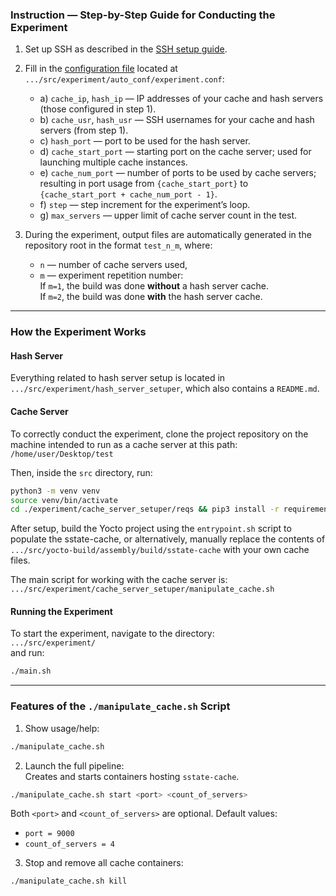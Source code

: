 ### Instruction — Step-by-Step Guide for Conducting the Experiment

1. Set up SSH as described in the [SSH setup guide](/wiki/yocto_cache/ssh_connection.md).

2. Fill in the [configuration file](src/setup_servers/auto_conf/[example]_experiment.conf) located at  
   `.../src/experiment/auto_conf/experiment.conf`:

   - a) `cache_ip`, `hash_ip` — IP addresses of your cache and hash servers (those configured in step 1).
   - b) `cache_usr`, `hash_usr` — SSH usernames for your cache and hash servers (from step 1).
   - c) `hash_port` — port to be used for the hash server.
   - d) `cache_start_port` — starting port on the cache server; used for launching multiple cache instances.
   - e) `cache_num_port` — number of ports to be used by cache servers; resulting in port usage from `{cache_start_port}` to `{cache_start_port + cache_num_port - 1}`.
   - f) `step` — step increment for the experiment’s loop.
   - g) `max_servers` — upper limit of cache server count in the test.

3. During the experiment, output files are automatically generated in the repository root in the format `test_n_m`, where:
   - `n` — number of cache servers used,
   - `m` — experiment repetition number:  
     If `m=1`, the build was done **without** a hash server cache.  
     If `m=2`, the build was done **with** the hash server cache.

---

### How the Experiment Works

#### Hash Server
Everything related to hash server setup is located in `.../src/experiment/hash_server_setuper`, which also contains a `README.md`.

#### Cache Server
To correctly conduct the experiment, clone the project repository on the machine intended to run as a cache server at this path:  
`/home/user/Desktop/test`

Then, inside the `src` directory, run:
```sh
python3 -m venv venv
source venv/bin/activate
cd ./experiment/cache_server_setuper/reqs && pip3 install -r requirements.txt
```

After setup, build the Yocto project using the `entrypoint.sh` script to populate the sstate-cache, or alternatively, manually replace the contents of `.../src/yocto-build/assembly/build/sstate-cache` with your own cache files.

The main script for working with the cache server is:  
`.../src/experiment/cache_server_setuper/manipulate_cache.sh`

#### Running the Experiment
To start the experiment, navigate to the directory:  
`.../src/experiment/`  
and run:
```sh
./main.sh
```

---

### Features of the `./manipulate_cache.sh` Script

1. Show usage/help:
```sh
./manipulate_cache.sh
```

2. Launch the full pipeline:  
Creates and starts containers hosting `sstate-cache`.
```sh
./manipulate_cache.sh start <port> <count_of_servers>
```
Both `<port>` and `<count_of_servers>` are optional. Default values:
- `port = 9000`
- `count_of_servers = 4`

3. Stop and remove all cache containers:
```sh
./manipulate_cache.sh kill
```
